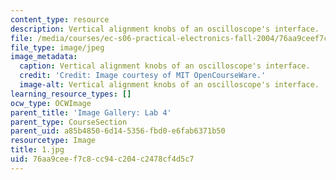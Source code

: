 ```yaml
---
content_type: resource
description: Vertical alignment knobs of an oscilloscope's interface.
file: /media/courses/ec-s06-practical-electronics-fall-2004/76aa9ceef7c8cc94c204c2478cf4d5c7_1.jpg
file_type: image/jpeg
image_metadata:
  caption: Vertical alignment knobs of an oscilloscope's interface.
  credit: 'Credit: Image courtesy of MIT OpenCourseWare.'
  image-alt: Vertical alignment knobs of an oscilloscope's interface.
learning_resource_types: []
ocw_type: OCWImage
parent_title: 'Image Gallery: Lab 4'
parent_type: CourseSection
parent_uid: a85b4850-6d14-5356-fbd0-e6fab6371b50
resourcetype: Image
title: 1.jpg
uid: 76aa9cee-f7c8-cc94-c204-c2478cf4d5c7
---
```

